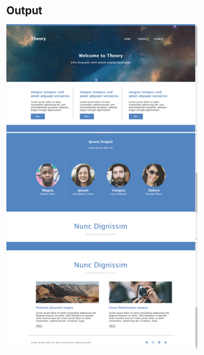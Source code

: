 <h1>Output</h1>
<img src="img/Screenshot (82).png" alt="image">
<img src="img/Screenshot (83).png" alt="image">
<img src="img/Screenshot (84).png" alt="image">
